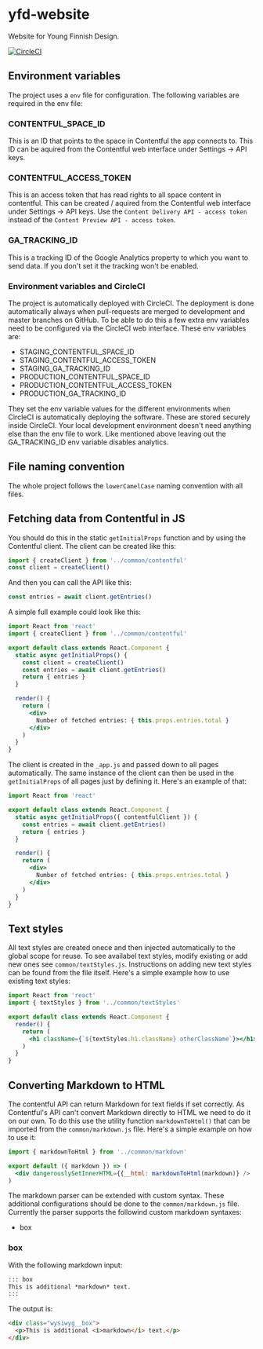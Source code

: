 # yfd-website

Website for Young Finnish Design.

[![CircleCI](https://circleci.com/gh/roopemerikukka/yfd-website/tree/development.svg?style=svg)](https://circleci.com/gh/roopemerikukka/yfd-website/tree/development)

## Environment variables
The project uses a `env` file for configuration. The following variables are required in the env file:

### CONTENTFUL_SPACE_ID
This is an ID that points to the space in Contentful the app connects to. This ID can be aquired from the Contentful web interface under Settings -> API keys.

### CONTENTFUL_ACCESS_TOKEN
This is an access token that has read rights to all space content in contentful. This can be created / aquired from the Contentful web interface under Settings -> API keys. Use the `Content Delivery API - access token` instead of the `Content Preview API - access token`.

### GA_TRACKING_ID
This is a tracking ID of the Google Analytics property to which you want to send data. If you don't set it the tracking won't be enabled.

### Environment variables and CircleCI
The project is automatically deployed with CircleCI. The deployment is done automatically always when pull-requests are merged to development and master branches on GitHub. To be able to do this a few extra env variables need to be configured via the CircleCI web interface. These env variables are:
- STAGING_CONTENTFUL_SPACE_ID
- STAGING_CONTENTFUL_ACCESS_TOKEN
- STAGING_GA_TRACKING_ID
- PRODUCTION_CONTENTFUL_SPACE_ID
- PRODUCTION_CONTENTFUL_ACCESS_TOKEN
- PRODUCTION_GA_TRACKING_ID

They set the env variable values for the different environments when CircleCI is automatically deploying the software. These are stored securely inside CircleCI. Your local development environment doesn't need anything else than the env file to work. Like mentioned above leaving out the GA_TRACKING_ID env variable disables analytics.

## File naming convention
The whole project follows the `lowerCamelCase` naming convention with all files.

## Fetching data from Contentful in JS
You should do this in the static `getInitialProps` function and by using the Contentful client. The client can be created like this:

```js
import { createClient } from '../common/contentful'
const client = createClient()
```

And then you can call the API like this:

```js
const entries = await client.getEntries()
```

A simple full example could look like this:

```jsx
import React from 'react'
import { createClient } from '../common/contentful'

export default class extends React.Component {
  static async getInitialProps() {
    const client = createClient()
    const entries = await client.getEntries()
    return { entries }
  }

  render() {
    return (
      <div>
        Number of fetched entries: { this.props.entries.total }
      </div>
    )
  }
}
```

The client is created in the `_app.js` and passed down to all pages automatically. The same instance of the client can then be used in the `getInitialProps` of all pages just by defining it. Here's an example of that:

```jsx
import React from 'react'

export default class extends React.Component {
  static async getInitialProps({ contentfulClient }) {
    const entries = await client.getEntries()
    return { entries }
  }

  render() {
    return (
      <div>
        Number of fetched entries: { this.props.entries.total }
      </div>
    )
  }
}
```

## Text styles
All text styles are created onece and then injected automatically to the global scope for reuse. To see availabel text styles, modify existing or add new ones see `common/textStyles.js`. Instructions on adding new text styles can be found from the file itself. Here's a simple example how to use existing text styles:

```jsx
import React from 'react'
import { textStyles } from '../common/textStyles'

export default class extends React.Component {
  render() {
    return (
      <h1 className={`${textStyles.h1.className} otherClassName`}></h1>
    )
  }
}
```

## Converting Markdown to HTML
The contentful API can return Markdown for text fields if set correctly. As Contentful's API can't convert Markdown directly to HTML we need to do it on our own. To do this use the utility function `markdownToHtml()` that can be imported from the `common/markdown.js` file. Here's a simple example on how to use it:

```jsx
import { markdownToHtml } from '../common/markdown'

export default ({ markdown }) => (
  <div dangerouslySetInnerHTML={{__html: markdownToHtml(markdown)} />
)
```

The markdown parser can be extended with custom syntax. These additional configurations should be done to the `common/markdown.js` file. Currently the parser supports the followind custom markdown syntaxes:
- box

### box

With the following markdown input:
```markdown
::: box
This is additional *markdown* text.
:::
```
The output is:
```html
<div class="wysiwyg__box">
  <p>This is additional <i>markdown</i> text.</p>
</div>
```
